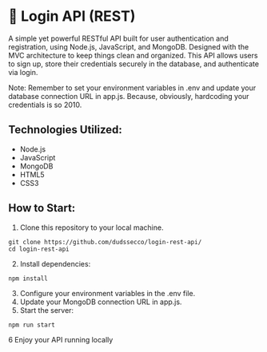 # 🔹 Login API (REST)

A simple yet powerful RESTful API built for user authentication and registration, using Node.js, JavaScript, and MongoDB. Designed with the MVC architecture to keep things clean and organized. This API allows users to sign up, store their credentials securely in the database, and authenticate via login.

Note: Remember to set your environment variables in .env and update your database connection URL in app.js. Because, obviously, hardcoding your credentials is so 2010.

## Technologies Utilized:

- Node.js
- JavaScript
- MongoDB
- HTML5
- CSS3

## How to Start:

1. Clone this repository to your local machine.
```
git clone https://github.com/dudssecco/login-rest-api/
cd login-rest-api
```

2. Install dependencies:
```
npm install
```

3. Configure your environment variables in the .env file.
4. Update your MongoDB connection URL in app.js.
5. Start the server:
```
npm run start
```

6 Enjoy your API running locally
